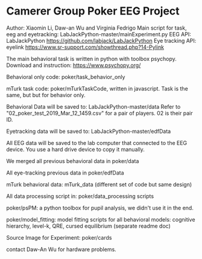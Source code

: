 # Camerer Group Poker EEG Project
Author: Xiaomin Li, Daw-an Wu and Virginia Fedrigo
Main script for task, eeg and eyetracking: LabJackPython-master/mainExperiment.py
EEG API: LabJackPython
https://github.com/labjack/LabJackPython
Eye tracking API: eyelink
https://www.sr-support.com/showthread.php?14-Pylink

The main behavioral task is written in python with toolbox psychopy.
Download and instruction: https://www.psychopy.org/

Behavioral only code: 
poker/task_behavior_only

mTurk task code: poker/mTurkTaskCode, written in javascript. Task is the same, but but for behavior only.

Behavioral Data will be saved to:
LabJackPython-master/data
Refer to "02_poker_test_2019_Mar_12_1459.csv" for a pair of players. 02 is their pair ID. 

Eyetracking data will be saved to: 
LabJackPython-master/edfData

All EEG data will be saved to the lab computer that connected to the EEG device. You use a hard drive device to copy it manually.

We merged all previous behavioral data in poker/data

All eye-tracking previous data in poker/edfData

mTurk behavioral data: mTurk_data
(different set of code but same design)

All data processing script in: poker/data_processing scripts

poker/psPM: a python toolbox for pupil analysis, we didn't use it in the end.

poker/model_fitting:
model fitting scripts for all behavioral models: cognitive hierarchy, level-k, QRE, cursed equilibrium (separate readme doc)

Source Image for Experiment: poker/cards

contact Daw-An Wu for hardware problems.

 